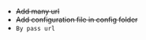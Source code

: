 - <strike>Add many url</strike> 
- <strike>Add configuration file in config folder</strike>
- `By pass url`